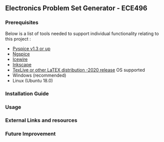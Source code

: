 ## Electronics Problem Set Generator - ECE496

### Prerequisites 
Below is a list of tools needed to support individual functionality relating to this project :  
* [Pyspice v1.3 or up](https://pyspice.fabrice-salvaire.fr/releases/v1.3/)
* [Ngspice](http://ngspice.sourceforge.net/docs.html)
* [Icewire](https://icewire.ca/installation)
* [Inkscape](https://inkscape.org/)  
* [TexLive or other LaTEX distribution -2020 release](https://www.tug.org/texlive/)
OS supported
* Windows (recommended)
* Linux (Ubuntu 18.0)
### Installation Guide 

### Usage

### External Links and resources 

### Future Improvement 
